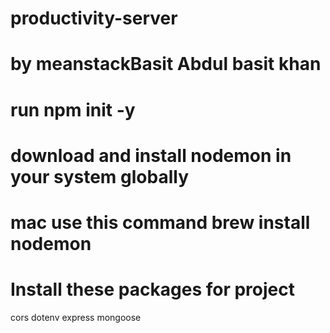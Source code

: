 # productivity-server

# by meanstackBasit Abdul basit khan

# run npm init -y

# download and install nodemon in your system globally

# mac use this command brew install nodemon

# Install these packages for project

cors
dotenv
express
mongoose
